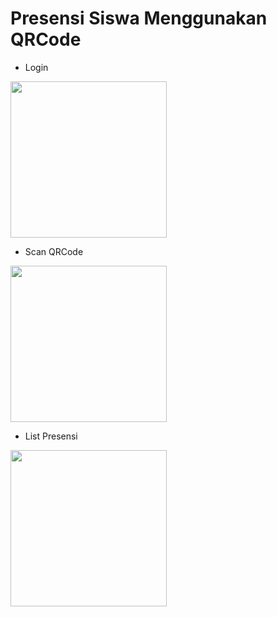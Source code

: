 # Presensi Siswa Menggunakan QRCode

     
- Login
<img src="https://user-images.githubusercontent.com/37010935/62831896-40147980-bc50-11e9-88ba-9618ff1e8cee.png" width="250px"/>

- Scan QRCode
<img src="https://user-images.githubusercontent.com/37010935/62831900-502c5900-bc50-11e9-8b23-a81e5154c49b.png" width="250px"/>

- List Presensi
<img src="https://user-images.githubusercontent.com/37010935/62831903-56bad080-bc50-11e9-8dbc-d88e234debdc.png" width="250px"/>
